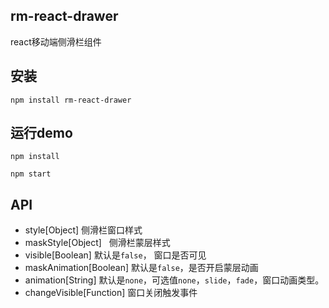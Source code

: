 ## rm-react-drawer
react移动端侧滑栏组件

## 安装

```
npm install rm-react-drawer

```

## 运行demo

```
npm install
  
npm start

```

## API
* style[Object] 侧滑栏窗口样式
* maskStyle[Object]   侧滑栏蒙层样式
* visible[Boolean] 默认是`false`， 窗口是否可见
* maskAnimation[Boolean] 默认是`false`，是否开启蒙层动画
* animation[String]  默认是`none`，可选值`none`，`slide`，`fade`，窗口动画类型。
* changeVisible[Function] 窗口关闭触发事件
